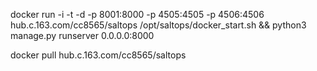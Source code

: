 docker run -i -t -d -p 8001:8000 -p 4505:4505 -p 4506:4506 hub.c.163.com/cc8565/saltops /opt/saltops/docker_start.sh && python3 manage.py runserver 0.0.0.0:8000

docker pull hub.c.163.com/cc8565/saltops